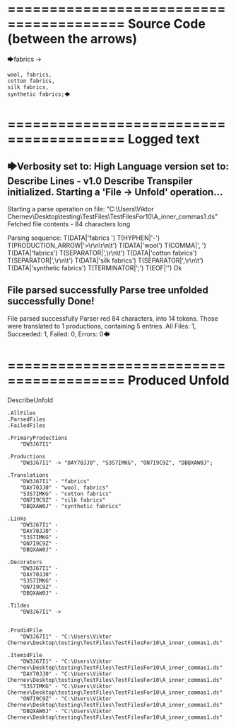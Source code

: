 ========================================
Source Code (between the arrows)
========================================

🡆fabrics ->

	wool, fabrics,
	cotton fabrics,
	silk fabrics,
	synthetic fabrics;🡄

========================================
Logged text
========================================

🡆Verbosity set to: High
Language version set to: Describe Lines - v1.0
Describe Transpiler initialized.
Starting a 'File -> Unfold' operation...
------------------------
Starting a parse operation on file: "C:\Users\Viktor Chernev\Desktop\testing\TestFiles\TestFilesFor10\A_inner_commas1.ds"
Fetched file contents - 84 characters long

Parsing sequence: T(DATA|'fabrics ') T(HYPHEN|'-') T(PRODUCTION_ARROW|'>\r\n\r\n\t') T(DATA|'wool') T(COMMA|', ') T(DATA|'fabrics') T(SEPARATOR|',\r\n\t') T(DATA|'cotton fabrics') T(SEPARATOR|',\r\n\t') T(DATA|'silk fabrics') T(SEPARATOR|',\r\n\t') T(DATA|'synthetic fabrics') T(TERMINATOR|';') T(EOF|'<EOF>') Ok

File parsed successfully
Parse tree unfolded successfully
Done!
------------------------
File parsed successfully
Parser red 84 characters, into 14 tokens.
Those were translated to 1 productions, containing 5 entries.
All Files: 1, Succeeded: 1, Failed: 0, Errors: 0🡄

========================================
Produced Unfold
========================================

DescribeUnfold

    .AllFiles
    .ParsedFiles
    .FailedFiles

    .PrimaryProductions
        "DW3J67I1" 

    .Productions
        "DW3J67I1" -> "DAY70JJ0", "S3S7IMKG", "ON7I9C9Z", "DBQXAW0J";

    .Translations
        "DW3J67I1" - "fabrics"
        "DAY70JJ0" - "wool, fabrics"
        "S3S7IMKG" - "cotton fabrics"
        "ON7I9C9Z" - "silk fabrics"
        "DBQXAW0J" - "synthetic fabrics"

    .Links
        "DW3J67I1" - 
        "DAY70JJ0" - 
        "S3S7IMKG" - 
        "ON7I9C9Z" - 
        "DBQXAW0J" - 

    .Decorators
        "DW3J67I1" - 
        "DAY70JJ0" - 
        "S3S7IMKG" - 
        "ON7I9C9Z" - 
        "DBQXAW0J" - 

    .Tildes
        "DW3J67I1" -> 


    .ProdidFile
        "DW3J67I1" - "C:\Users\Viktor Chernev\Desktop\testing\TestFiles\TestFilesFor10\A_inner_commas1.ds"

    .ItemidFile
        "DW3J67I1" - "C:\Users\Viktor Chernev\Desktop\testing\TestFiles\TestFilesFor10\A_inner_commas1.ds"
        "DAY70JJ0" - "C:\Users\Viktor Chernev\Desktop\testing\TestFiles\TestFilesFor10\A_inner_commas1.ds"
        "S3S7IMKG" - "C:\Users\Viktor Chernev\Desktop\testing\TestFiles\TestFilesFor10\A_inner_commas1.ds"
        "ON7I9C9Z" - "C:\Users\Viktor Chernev\Desktop\testing\TestFiles\TestFilesFor10\A_inner_commas1.ds"
        "DBQXAW0J" - "C:\Users\Viktor Chernev\Desktop\testing\TestFiles\TestFilesFor10\A_inner_commas1.ds"

